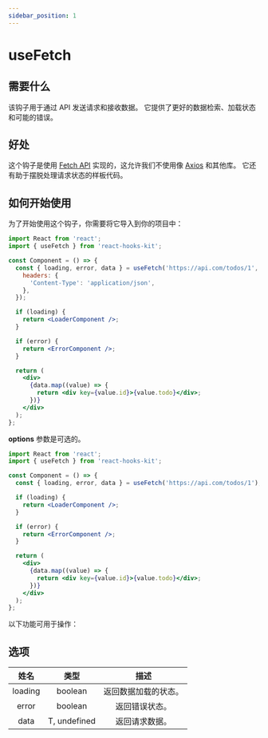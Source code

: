 ```yaml
---
sidebar_position: 1
---
```


# useFetch

## 需要什么

该钩子用于通过 API 发送请求和接收数据。 它提供了更好的数据检索、加载状态和可能的错误。

## 好处

这个钩子是使用 [Fetch API](https://developer.mozilla.org/en-US/docs/Web/API/Fetch_API) 实现的，这允许我们不使用像 [Axios](https://axios-http.com) 和其他库。 它还有助于摆脱处理请求状态的样板代码。

## 如何开始使用

为了开始使用这个钩子，你需要将它导入到你的项目中：

```jsx
import React from 'react';
import { useFetch } from 'react-hooks-kit';

const Component = () => {
  const { loading, error, data } = useFetch('https://api.com/todos/1', {
    headers: {
      'Content-Type': 'application/json',
    },
  });

  if (loading) {
    return <LoaderComponent />;
  }

  if (error) {
    return <ErrorComponent />;
  }

  return (
    <div>
      {data.map((value) => {
        return <div key={value.id}>{value.todo}</div>;
      })}
    </div>
  );
};
```

**options** 参数是可选的。

```jsx
import React from 'react';
import { useFetch } from 'react-hooks-kit';

const Component = () => {
  const { loading, error, data } = useFetch('https://api.com/todos/1');

  if (loading) {
    return <LoaderComponent />;
  }

  if (error) {
    return <ErrorComponent />;
  }

  return (
    <div>
      {data.map((value) => {
        return <div key={value.id}>{value.todo}</div>;
      })}
    </div>
  );
};
```

以下功能可用于操作：

## 选项

| 姓名 | 类型 | 描述 |
| :---: | :---: | :---: |
| loading | boolean | 返回数据加载的状态。 |
| error | boolean | 返回错误状态。 |
| data | T, undefined | 返回请求数据。 |
